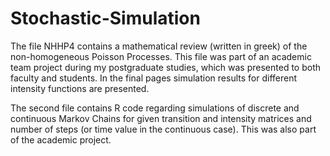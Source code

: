 # Stochastic-Simulation

The file NHHP4 contains a mathematical review (written in greek) of the non-homogeneous Poisson Processes. This file was part of an academic team project during my postgraduate studies,
which was presented to both faculty and students. In the final pages simulation results for different intensity functions are presented.

The second file contains R code regarding simulations of discrete and continuous Markov Chains for given transition and intensity matrices and number of steps (or time value in the continuous case). This was also part of the academic project. 
